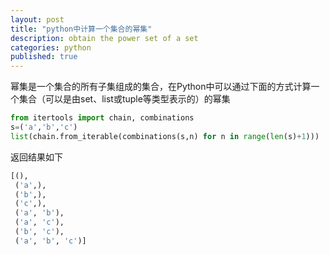```yaml
---
layout: post
title: "python中计算一个集合的幂集"
description: obtain the power set of a set
categories: python
published: true
---
```



幂集是一个集合的所有子集组成的集合，在Python中可以通过下面的方式计算一个集合（可以是由set、list或tuple等类型表示的）的幂集

~~~python
from itertools import chain, combinations
s=('a','b','c')
list(chain.from_iterable(combinations(s,n) for n in range(len(s)+1)))
~~~

返回结果如下

~~~python
[(),
 ('a',),
 ('b',),
 ('c',),
 ('a', 'b'),
 ('a', 'c'),
 ('b', 'c'),
 ('a', 'b', 'c')]
~~~

